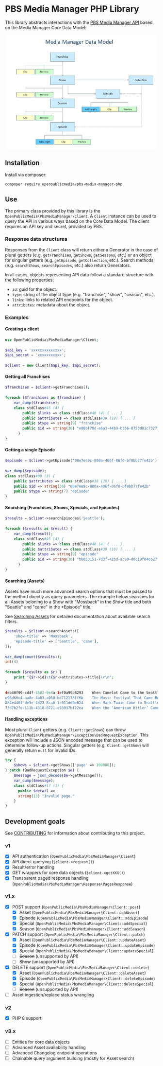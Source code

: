 # PBS Media Manager PHP Library

This library abstracts interactions with the
[PBS Media Manager API](https://docs.pbs.org/display/MM/Media+Manager) based on
the Media Manager Core Data Model:


![PBS Media Manager Core Data Model](pbs-media-manager-data-model.jpg)


## Installation

Install via composer:

```bash
composer require openpublicmedia/pbs-media-manager-php
```

## Use

The primary class provided by this library is the
`OpenPublicMedia\PbsMediaManager\Client`. A `Client` instance can be used to
query the API in various ways based on the Core Data Model. The client requires
an API key and secret, provided by PBS.

### Response data structures

Responses from the `Client` class will return either a Generator in the case of
plural getters (e.g. `getFranchises`, `getShows`, `getSeasons`, etc.) or an
object for singular getters (e.g. `getEpisode`, `getCollection`, etc.). Search
methods (e.g. `searchShows`, `searchEpisodes`, etc.) also return Generators.

In all cases, objects representing API data follow a standard structure with the
following properties:

* `id`: guid for the object.
* `type`: string of the object type (e.g. "franchise", "show", "season", etc.).
* `links`: links to related API endpoints for the object.
* `attributes`: metadata about the object.

### Examples

#### Creating a client

```php
use OpenPublicMedia\PbsMediaManager\Client;

$api_key = 'xxxxxxxxxxxxxx';
$api_secret = 'xxxxxxxxxxx';

$client = new Client($api_key, $api_secret);
```

#### Getting all Franchises

```php
$franchises = $client->getFranchises();

foreach ($franchises as $franchise) {
    var_dump($franchise);
    class stdClass#45 (4) {
        public $links => class stdClass#40 (4) { ... }
        public $attributes => class stdClass#39 (18) { ... }
        public $type => string(9) "franchise"
        public $id => string(36) "e08bf78d-e6a3-44b9-b356-8753d01c7327"
      }
}
```

#### Getting a single Episode

```php
$episode = $client->getEpisode('08e7ee9c-800a-406f-86f0-bf0bb77fe42b');

var_dump($episode);
class stdClass#80 (3) {
    public $attributes => class stdClass#38 (20) { ... }
    public $id => string(36) "08e7ee9c-800a-406f-86f0-bf0bb77fe42b"
    public $type => string(7) "episode"
}
```

#### Searching (Franchises, Shows, Specials, and Episodes)

```php
$results = $client->searchEpisodes('Seattle');

foreach ($results as $result) {
    var_dump($result);
    class stdClass#45 (4) {
        public $links => class stdClass#40 (4) { ... }
        public $attributes => class stdClass#39 (18) { ... }
        public $type => string(9) "episode"
        public $id => string(36) "bb053151-7d3f-42bd-ac69-d0c19f040b27"
      }
}
```

#### Searching (Assets)

Assets have much more advanced search options that must be passed to the method
directly as query parameters. The example below searches for all Assets beloning
to a Show with "Mossback" in the *Show* title and both "Seattle" and "came" in
the *Episode" title.

See [Searching Assets](https://docs.pbs.org/display/CDA/Search+Assets) for
detailed documentation about available search filters.

```php
$results = $client->searchAssets([
    'show-title' => 'Mossback',
    'episode-title' => ['Seattle', 'came'],
]);

var_dump(count($results));
int(4)

foreach ($results as $r) {
    print "{$r->id}\t{$r->attributes->title}\r\n";
}

4eb40f99-cd4f-4582-9e8a-1ef0a99b8293    When Camelot Came to the Seattle World's Fair
e96d66c4-aa8e-4a83-a060-bd712178ff6b    The Music Festival That Came Before Woodstock
884e4401-de5e-4423-8cab-1c611dd6e624    When Mark Twain Came to Seattle
73d7b2fe-111b-4318-8721-e93937bf22ea    When the ‘American Hitler’ Came to Washington
```

#### Handling exceptions

Most plural `Client` getters (e.g. `Client::getShows`) can throw
`OpenPublicMedia\PbsMediaManager\Exception\BadRequestException`. This exception
will include a JSON encoded message that can be used to determine follow-up
actions. Singular getters (e.g. `Client::getShow`) will generally return `null`
for invalid IDs.

```php
try {
    $shows = $client->getShows(['page' => 100000]);
} catch (BadRequestException $e) {
    $message = json_decode($e->getMessage());
    var_dump($message);
    class stdClass#17 (1) {
      public $detail =>
      string(13) "Invalid page."
    }
}
```

## Development goals

See [CONTRIBUTING](CONTRIBUTING.md) for information about contributing to
this project.

### v1

- [x] API authentication (`OpenPublicMedia\PbsMediaManager\Client`)
- [x] API direct querying (`$client->request()`)
- [x] Result/error handling
- [x] GET wrappers for core data objects (`$client->getXXX()`)
- [x] Transparent paged response handling (`OpenPublicMedia\PbsMediaManager\Response\PagesResponse`)

### v1.x

- [x] POST support (`OpenPublicMedia\PbsMediaManager\Client::post`)
    - [x] Asset (`OpenPublicMedia\PbsMediaManager\Client::addAsset`)
    - [x] Episode (`OpenPublicMedia\PbsMediaManager\Client::addEpisode`)
    - [x] Special (`OpenPublicMedia\PbsMediaManager\Client::addSpecial`)
    - [x] Season (`OpenPublicMedia\PbsMediaManager\Client::addSeason`)
- [x] PATCH support (`OpenPublicMedia\PbsMediaManager\Client::patch`)
    - [x] Asset (`OpenPublicMedia\PbsMediaManager\Client::updateAsset`)
    - [x] Episode (`OpenPublicMedia\PbsMediaManager\Client::updateEpisode`)
    - [x] Special (`OpenPublicMedia\PbsMediaManager\Client::updateSpecial`)
    - [ ] ~~Season~~ (unsupported by API)
    - [ ] ~~Show~~ (unsupported by API)
- [x] DELETE support (`OpenPublicMedia\PbsMediaManager\Client::delete`)
    - [x] Asset (`OpenPublicMedia\PbsMediaManager\Client::deleteAsset`)
    - [x] Episode (`OpenPublicMedia\PbsMediaManager\Client::deleteEpisode`)
    - [x] Special (`OpenPublicMedia\PbsMediaManager\Client::deleteSpecial`)
    - [ ] ~~Season~~ (unsupported by API)
- [ ] Asset ingestion/replace status wrangling

### v2

- [x] PHP 8 support

### v3.x

- [ ] Entities for core data objects
- [ ] Advanced Asset availability handling
- [ ] Advanced Changelog endpoint operations
- [ ] Chainable query argument building (mostly for Asset search)
